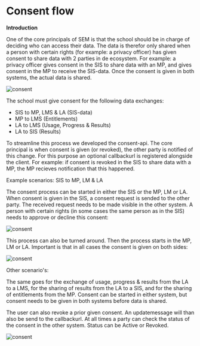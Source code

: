# Consent flow

__Introduction__
    
One of the core principals of SEM is that the school should be in charge of deciding who can access their data. The data is therefor only shared when a person with certain rights (for example: a privacy officer) has given consent to share data with 2 parties in de ecosystem. For example: a privacy officer gives consent in the SIS to share data with an MP, and gives consent in the MP to receive the SIS-data. Once the consent is given in both systems, the actual data is shared.

![consent](diagrams/consentbasic.svg)

The school must give consent for the following data exchanges:
- SIS to MP, LMS & LA (SIS-data)
- MP to LMS (Entitlements)
- LA to LMS (Usage, Progress & Results)
- LA to SIS (Results)

To streamline this process we developed the consent-api. The core principal is when consent is given (or revoked), the other party is notified of this change. For this purpose an optional callbackurl is registered alongside the client. For example: if consent is revoked in the SIS to share data with a MP, the MP recieves notification that this happened.

Example scenarios: SIS to MP, LM & LA

The consent process can be started in either the SIS or the MP, LM or LA. When consent is given in the SIS, a consent request is sended to the other party. The received request needs to be made visible in the other system. A person with certain rights (in some cases the same person as in the SIS) needs to approve or decline this consent:

![consent](diagrams/consentflowsis.svg)

This process can also be turned around. Then the process starts in the MP, LM or LA. Important is that in all cases the consent is given on both sides:

![consent](diagrams/consentflowsisreversed.svg)

Other scenario's:

The same goes for the exchange of usage, progress & results from the LA to a LMS, for the sharing of results from the LA to a SIS, and for the sharing of entitlements from the MP. Consent can be started in either system, but consent needs to be given in both systems before data is shared. 

The user can also revoke a prior given consent. An updatemessage will than also be send to the callbackurl. At all times a party can check the status of the consent in the other system. Status can be Active or Revoked.

![consent](diagrams/consentflowextra.svg)

